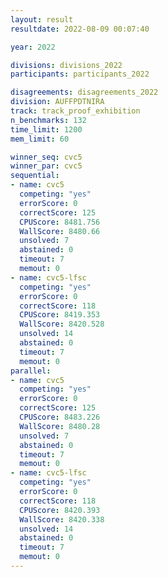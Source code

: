 ```yaml
---
layout: result
resultdate: 2022-08-09 00:07:40

year: 2022

divisions: divisions_2022
participants: participants_2022

disagreements: disagreements_2022
division: AUFFPDTNIRA
track: track_proof_exhibition
n_benchmarks: 132
time_limit: 1200
mem_limit: 60

winner_seq: cvc5
winner_par: cvc5
sequential:
- name: cvc5
  competing: "yes"
  errorScore: 0
  correctScore: 125
  CPUScore: 8481.756
  WallScore: 8480.66
  unsolved: 7
  abstained: 0
  timeout: 7
  memout: 0
- name: cvc5-lfsc
  competing: "yes"
  errorScore: 0
  correctScore: 118
  CPUScore: 8419.353
  WallScore: 8420.528
  unsolved: 14
  abstained: 0
  timeout: 7
  memout: 0
parallel:
- name: cvc5
  competing: "yes"
  errorScore: 0
  correctScore: 125
  CPUScore: 8483.226
  WallScore: 8480.28
  unsolved: 7
  abstained: 0
  timeout: 7
  memout: 0
- name: cvc5-lfsc
  competing: "yes"
  errorScore: 0
  correctScore: 118
  CPUScore: 8420.393
  WallScore: 8420.338
  unsolved: 14
  abstained: 0
  timeout: 7
  memout: 0
---
```

